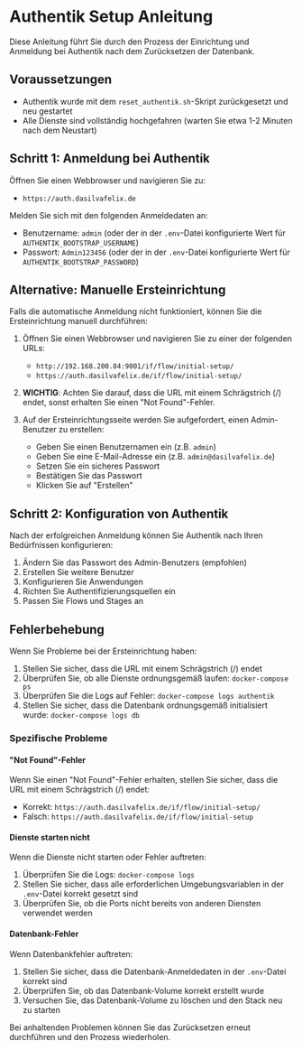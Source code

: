 # Authentik Setup Anleitung

Diese Anleitung führt Sie durch den Prozess der Einrichtung und Anmeldung bei Authentik nach dem Zurücksetzen der Datenbank.

## Voraussetzungen

- Authentik wurde mit dem `reset_authentik.sh`-Skript zurückgesetzt und neu gestartet
- Alle Dienste sind vollständig hochgefahren (warten Sie etwa 1-2 Minuten nach dem Neustart)

## Schritt 1: Anmeldung bei Authentik

Öffnen Sie einen Webbrowser und navigieren Sie zu:

- `https://auth.dasilvafelix.de`

Melden Sie sich mit den folgenden Anmeldedaten an:

- Benutzername: `admin` (oder der in der `.env`-Datei konfigurierte Wert für `AUTHENTIK_BOOTSTRAP_USERNAME`)
- Passwort: `Admin123456` (oder der in der `.env`-Datei konfigurierte Wert für `AUTHENTIK_BOOTSTRAP_PASSWORD`)

## Alternative: Manuelle Ersteinrichtung

Falls die automatische Anmeldung nicht funktioniert, können Sie die Ersteinrichtung manuell durchführen:

1. Öffnen Sie einen Webbrowser und navigieren Sie zu einer der folgenden URLs:
   - `http://192.168.200.84:9001/if/flow/initial-setup/`
   - `https://auth.dasilvafelix.de/if/flow/initial-setup/`

2. **WICHTIG**: Achten Sie darauf, dass die URL mit einem Schrägstrich (/) endet, sonst erhalten Sie einen "Not Found"-Fehler.

3. Auf der Ersteinrichtungsseite werden Sie aufgefordert, einen Admin-Benutzer zu erstellen:
   - Geben Sie einen Benutzernamen ein (z.B. `admin`)
   - Geben Sie eine E-Mail-Adresse ein (z.B. `admin@dasilvafelix.de`)
   - Setzen Sie ein sicheres Passwort
   - Bestätigen Sie das Passwort
   - Klicken Sie auf "Erstellen"

## Schritt 2: Konfiguration von Authentik

Nach der erfolgreichen Anmeldung können Sie Authentik nach Ihren Bedürfnissen konfigurieren:

1. Ändern Sie das Passwort des Admin-Benutzers (empfohlen)
2. Erstellen Sie weitere Benutzer
3. Konfigurieren Sie Anwendungen
4. Richten Sie Authentifizierungsquellen ein
5. Passen Sie Flows und Stages an

## Fehlerbehebung

Wenn Sie Probleme bei der Ersteinrichtung haben:

1. Stellen Sie sicher, dass die URL mit einem Schrägstrich (/) endet
2. Überprüfen Sie, ob alle Dienste ordnungsgemäß laufen: `docker-compose ps`
3. Überprüfen Sie die Logs auf Fehler: `docker-compose logs authentik`
4. Stellen Sie sicher, dass die Datenbank ordnungsgemäß initialisiert wurde: `docker-compose logs db`

### Spezifische Probleme

#### "Not Found"-Fehler

Wenn Sie einen "Not Found"-Fehler erhalten, stellen Sie sicher, dass die URL mit einem Schrägstrich (/) endet:
- Korrekt: `https://auth.dasilvafelix.de/if/flow/initial-setup/`
- Falsch: `https://auth.dasilvafelix.de/if/flow/initial-setup`

#### Dienste starten nicht

Wenn die Dienste nicht starten oder Fehler auftreten:

1. Überprüfen Sie die Logs: `docker-compose logs`
2. Stellen Sie sicher, dass alle erforderlichen Umgebungsvariablen in der `.env`-Datei korrekt gesetzt sind
3. Überprüfen Sie, ob die Ports nicht bereits von anderen Diensten verwendet werden

#### Datenbank-Fehler

Wenn Datenbankfehler auftreten:

1. Stellen Sie sicher, dass die Datenbank-Anmeldedaten in der `.env`-Datei korrekt sind
2. Überprüfen Sie, ob das Datenbank-Volume korrekt erstellt wurde
3. Versuchen Sie, das Datenbank-Volume zu löschen und den Stack neu zu starten

Bei anhaltenden Problemen können Sie das Zurücksetzen erneut durchführen und den Prozess wiederholen.
